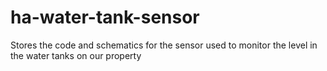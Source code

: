 # ha-water-tank-sensor
Stores the code and schematics for the sensor used to monitor the level in the water tanks on our property
